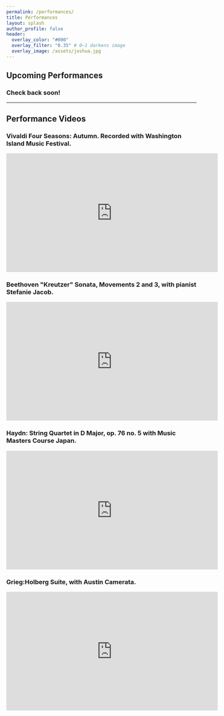 ```yaml
---
permalink: /performances/
title: Performances
layout: splash
author_profile: false
header:
  overlay_color: "#000"
  overlay_filter: "0.35" # 0–1 darkens image
  overlay_image: /assets/joshua.jpg
---
```

## Upcoming Performances

### Check back soon!
<!-- - **November 15, 2025** — Recital with Piano — Santa Fe, NM
- **December 3, 2025** — Chamber Music Series — Los Alamos, NM
- **January 21, 2026** — Guest Soloist with Symphony Orchestra — Albuquerque, NM -->
---

## Performance Videos

### Vivaldi Four Seasons: Autumn. Recorded with Washington Island Music Festival.
<div class="video">
  <iframe width="560" height="315"
    src="https://www.youtube.com/embed/AkFKmHDLHT4"
    title="Vivaldi Four Seasons: Autumn."
    frameborder="0"
    allow="accelerometer; autoplay; clipboard-write; encrypted-media; gyroscope; picture-in-picture"
    allowfullscreen loading="lazy">
  </iframe>
</div>

### Beethoven "Kreutzer" Sonata, Movements 2 and 3, with pianist Stefanie Jacob.
<div class="video">
  <iframe width="560" height="315"
    src="https://www.youtube.com/embed/3VZThRR-5AY"
    title="Beethoven Kreutzer Sonata"
    frameborder="0"
    allow="accelerometer; autoplay; clipboard-write; encrypted-media; gyroscope; picture-in-picture"
    allowfullscreen loading="lazy">
  </iframe>
</div>

### Haydn: String Quartet in D Major, op. 76 no. 5 with Music Masters Course Japan.
<div class="video">
  <iframe width="560" height="315"
    src="https://www.youtube.com/embed/fzDL22B0Rz4""
    title="Haydn MMCJ"
    frameborder="0"
    allow="accelerometer; autoplay; clipboard-write; encrypted-media; gyroscope; picture-in-picture"
    allowfullscreen loading="lazy">
  </iframe>
</div>

### Grieg:Holberg Suite, with Austin Camerata.
<div class="video">
  <iframe width="560" height="315"
    src="https://www.youtube.com/embed/IxIw1f8xrsk"
    title="Tchaikovsky Concerto — Excerpt"
    frameborder="0"
    allow="accelerometer; autoplay; clipboard-write; encrypted-media; gyroscope; picture-in-picture"
    allowfullscreen loading="lazy">
  </iframe>
</div>

<!-- ## Audio Samples
- [Prokofiev Sonata No. 1, 1st movement (live)](media/sample.mp3)
- [Brahms Concerto, 2nd movement (orchestral performance)](media/sample2.mp3) -->